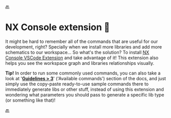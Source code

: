 [🔙](../../README.md#introduction)

# NX Console extension 🔮

It might be hard to remember all of the commands that are useful for our development, right? Specially when we install more libraries and add more schematics to our workspace... So what's the solution? To install [NX Console VSCode Extension](https://marketplace.visualstudio.com/items?itemName=nrwl.ng-console) and take advantage of it! This extension also helps you see the workspace graph and libraries relationships visually.

**Tip!** In order to run some commonly used commands, you can also take a look at '**[Guidelines > 3](../guidelines/available-commands.md)**' ('Available commands') section of the docs, and just simply use the copy-paste ready-to-use sample commands there to immediately generate libs or other stuff, instead of using this extension and wondering what parameters you should pass to generate a specific lib type (or something like that)!

[🔙](../../README.md#introduction)
